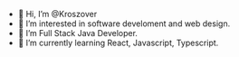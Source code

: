 - 👋 Hi, I’m @Kroszover
- 👀 I’m interested in software develoment and web design.
- 🌱 I’m Full Stack Java Developer.
- 🌱 I’m currently learning React, Javascript, Typescript.
